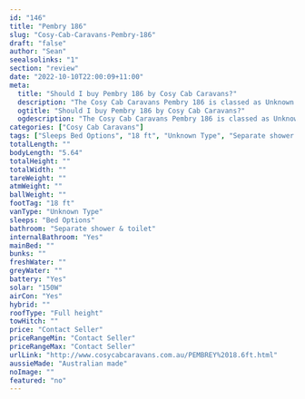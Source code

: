 ```yaml
---
id: "146"
title: "Pembry 186"
slug: "Cosy-Cab-Caravans-Pembry-186"
draft: "false"
author: "Sean"
seealsolinks: "1"
section: "review"
date: "2022-10-10T22:00:09+11:00"
meta:
  title: "Should I buy Pembry 186 by Cosy Cab Caravans?"
  description: "The Cosy Cab Caravans Pembry 186 is classed as Unknown Type, and sleeps Bed Options people. It is Australian made and comes in at 18 ft. It generally has Separate shower & toilet."
  ogtitle: "Should I buy Pembry 186 by Cosy Cab Caravans?"
  ogdescription: "The Cosy Cab Caravans Pembry 186 is classed as Unknown Type, and sleeps Bed Options people. It is Australian made and comes in at 18 ft. It generally has Separate shower & toilet."
categories: ["Cosy Cab Caravans"]
tags: ["Sleeps Bed Options", "18 ft", "Unknown Type", "Separate shower & toilet", "Full height", "Price Unknown", "Australian made"]
totalLength: ""
bodyLength: "5.64"
totalHeight: ""
totalWidth: ""
tareWeight: ""
atmWeight: ""
ballWeight: ""
footTag: "18 ft"
vanType: "Unknown Type"
sleeps: "Bed Options"
bathroom: "Separate shower & toilet"
internalBathroom: "Yes"
mainBed: ""
bunks: ""
freshWater: ""
greyWater: ""
battery: "Yes"
solar: "150W"
airCon: "Yes"
hybrid: ""
roofType: "Full height"
towHitch: ""
price: "Contact Seller"
priceRangeMin: "Contact Seller"
priceRangeMax: "Contact Seller"
urlLink: "http://www.cosycabcaravans.com.au/PEMBREY%2018.6ft.html"
aussieMade: "Australian made"
noImage: ""
featured: "no"
---
```

